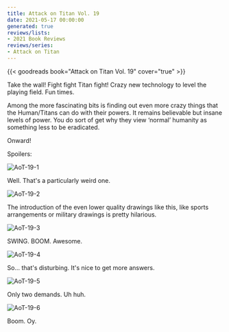 ```yaml
---
title: Attack on Titan Vol. 19
date: 2021-05-17 00:00:00
generated: true
reviews/lists:
- 2021 Book Reviews
reviews/series:
- Attack on Titan
---
```

{{< goodreads book="Attack on Titan Vol. 19" cover="true" >}}

Take the wall! Fight fight Titan fight! Crazy new technology to level the playing field. Fun times.  

Among the more fascinating bits is finding out even more crazy things that the Human/Titans can do with their powers. It remains believable but insane levels of power. You do sort of get why they view ‘normal’ humanity as something less to be eradicated.  

<!--more-->

Onward!  

Spoilers:  

![AoT-19-1](/embeds/books/attachments/aot-19-1.png)  

Well. That's a particularly weird one.  

![AoT-19-2](/embeds/books/attachments/aot-19-2.png)  

The introduction of the even lower quality drawings like this, like sports arrangements or military drawings is pretty hilarious.  

![AoT-19-3](/embeds/books/attachments/aot-19-3.png)  

SWING. BOOM. Awesome.  

![AoT-19-4](/embeds/books/attachments/aot-19-4.png)  

So... that's disturbing. It's nice to get more answers.  

![AoT-19-5](/embeds/books/attachments/aot-19-5.png)  

Only two demands. Uh huh.  

![AoT-19-6](/embeds/books/attachments/aot-19-6.png)  

Boom. Oy.


